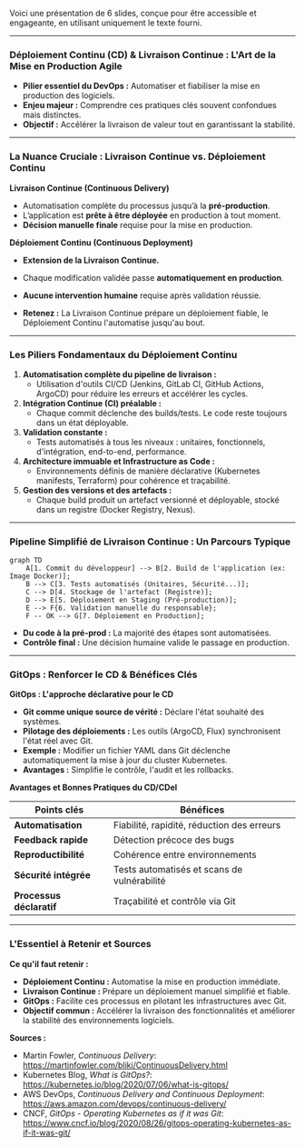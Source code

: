 Voici une présentation de 6 slides, conçue pour être accessible et engageante, en utilisant uniquement le texte fourni.

---

### Déploiement Continu (CD) & Livraison Continue : L'Art de la Mise en Production Agile

*   **Pilier essentiel du DevOps :** Automatiser et fiabiliser la mise en production des logiciels.
*   **Enjeu majeur :** Comprendre ces pratiques clés souvent confondues mais distinctes.
*   **Objectif :** Accélérer la livraison de valeur tout en garantissant la stabilité.

---

### La Nuance Cruciale : Livraison Continue vs. Déploiement Continu

**Livraison Continue (Continuous Delivery)**
*   Automatisation complète du processus jusqu’à la **pré-production**.
*   L’application est **prête à être déployée** en production à tout moment.
*   **Décision manuelle finale** requise pour la mise en production.

**Déploiement Continu (Continuous Deployment)**
*   **Extension de la Livraison Continue.**
*   Chaque modification validée passe **automatiquement en production**.
*   **Aucune intervention humaine** requise après validation réussie.

*   **Retenez :** La Livraison Continue prépare un déploiement fiable, le Déploiement Continu l'automatise jusqu'au bout.

---

### Les Piliers Fondamentaux du Déploiement Continu

1.  **Automatisation complète du pipeline de livraison :**
    *   Utilisation d'outils CI/CD (Jenkins, GitLab CI, GitHub Actions, ArgoCD) pour réduire les erreurs et accélérer les cycles.
2.  **Intégration Continue (CI) préalable :**
    *   Chaque commit déclenche des builds/tests. Le code reste toujours dans un état déployable.
3.  **Validation constante :**
    *   Tests automatisés à tous les niveaux : unitaires, fonctionnels, d'intégration, end-to-end, performance.
4.  **Architecture immuable et Infrastructure as Code :**
    *   Environnements définis de manière déclarative (Kubernetes manifests, Terraform) pour cohérence et traçabilité.
5.  **Gestion des versions et des artefacts :**
    *   Chaque build produit un artefact versionné et déployable, stocké dans un registre (Docker Registry, Nexus).

---

### Pipeline Simplifié de Livraison Continue : Un Parcours Typique

```mermaid
graph TD
    A[1. Commit du développeur] --> B[2. Build de l'application (ex: Image Docker)];
    B --> C[3. Tests automatisés (Unitaires, Sécurité...)];
    C --> D[4. Stockage de l'artefact (Registre)];
    D --> E[5. Déploiement en Staging (Pré-production)];
    E --> F{6. Validation manuelle du responsable};
    F -- OK --> G[7. Déploiement en Production];
```

*   **Du code à la pré-prod :** La majorité des étapes sont automatisées.
*   **Contrôle final :** Une décision humaine valide le passage en production.

---

### GitOps : Renforcer le CD & Bénéfices Clés

**GitOps : L'approche déclarative pour le CD**
*   **Git comme unique source de vérité :** Déclare l'état souhaité des systèmes.
*   **Pilotage des déploiements :** Les outils (ArgoCD, Flux) synchronisent l'état réel avec Git.
*   **Exemple :** Modifier un fichier YAML dans Git déclenche automatiquement la mise à jour du cluster Kubernetes.
*   **Avantages :** Simplifie le contrôle, l'audit et les rollbacks.

**Avantages et Bonnes Pratiques du CD/CDel**

| Points clés             | Bénéfices                                       |
|-------------------------|-------------------------------------------------|
| **Automatisation**      | Fiabilité, rapidité, réduction des erreurs     |
| **Feedback rapide**     | Détection précoce des bugs                     |
| **Reproductibilité**    | Cohérence entre environnements                 |
| **Sécurité intégrée**   | Tests automatisés et scans de vulnérabilité   |
| **Processus déclaratif**| Traçabilité et contrôle via Git                 |

---

### L'Essentiel à Retenir et Sources

**Ce qu'il faut retenir :**
*   **Déploiement Continu :** Automatise la mise en production immédiate.
*   **Livraison Continue :** Prépare un déploiement manuel simplifié et fiable.
*   **GitOps :** Facilite ces processus en pilotant les infrastructures avec Git.
*   **Objectif commun :** Accélérer la livraison des fonctionnalités et améliorer la stabilité des environnements logiciels.

**Sources :**
*   Martin Fowler, *Continuous Delivery*: https://martinfowler.com/bliki/ContinuousDelivery.html
*   Kubernetes Blog, *What is GitOps?*: https://kubernetes.io/blog/2020/07/06/what-is-gitops/
*   AWS DevOps, *Continuous Delivery and Continuous Deployment*: https://aws.amazon.com/devops/continuous-delivery/
*   CNCF, *GitOps - Operating Kubernetes as if it was Git*: https://www.cncf.io/blog/2020/08/26/gitops-operating-kubernetes-as-if-it-was-git/